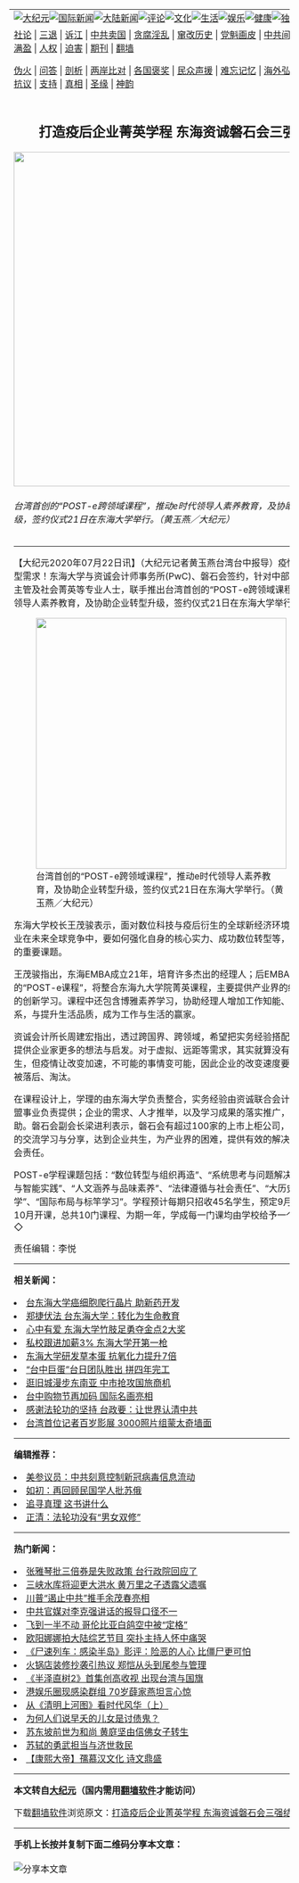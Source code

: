 <a name="1" id="1" target="_blank"></a><span id="1"></span>
<table align=center border="0"><tr><td colspan="2" VALIGN=TOP><a href="https://github.com/drrpnr398/djy/blob/master/gb/nsc413.md#1"><img src="https://raw.githubusercontent.com/drrpnr398/www/master/t/djy/1.jpg" title="大纪元"></a><a href="https://github.com/drrpnr398/djy/blob/master/gb/n24hr.md#1"><img src="https://raw.githubusercontent.com/drrpnr398/www/master/t/djy/3.jpg" title="国际新闻"></a><a href="https://github.com/drrpnr398/djy/blob/master/gb/nsc413.md#1"><img src="https://raw.githubusercontent.com/drrpnr398/www/master/t/djy/4.jpg" title="大陆新闻"></a><a href="https://github.com/drrpnr398/djy/blob/master/gb/news392.md#1"><img src="https://raw.githubusercontent.com/drrpnr398/www/master/t/djy/5.jpg" title="评论"></a><a href="https://github.com/drrpnr398/djy/blob/master/gb/news2007.md#1"><img src="https://raw.githubusercontent.com/drrpnr398/www/master/t/djy/6.jpg" title="文化"></a><a href="https://github.com/drrpnr398/djy/blob/master/gb/news2008.md#1"><img src="https://raw.githubusercontent.com/drrpnr398/www/master/t/djy/7.jpg" title="生活"></a><a href="https://github.com/drrpnr398/djy/blob/master/gb/ncyule.md#1"><img src="https://raw.githubusercontent.com/drrpnr398/www/master/t/djy/8.jpg" title="娱乐"></a><a href="https://github.com/drrpnr398/djy/blob/master/gb/nsc1002.md#1"><img src="https://raw.githubusercontent.com/drrpnr398/www/master/t/djy/9.jpg" title="健康"><a href="https://github.com/drrpnr398/djy/blob/master/gb/nf6092.md#1"><img src="https://raw.githubusercontent.com/drrpnr398/www/master/t/djy/10a.jpg" title="独家"></a><a href="https://github.com/drrpnr398/djy/blob/master/gb/nf4514.md#1"><img src="https://raw.githubusercontent.com/drrpnr398/www/master/t/djy/12a.jpg" title="头条"></a></td></tr>
<tr><td colspan="2" VALIGN=TOP><a target="_blank" href="https://github.com/drrpnr398/djy/blob/master/gb/9p.md#1">社论</a> | <a target="_blank" href="https://github.com/drrpnr398/djy/blob/master/gb/nf5657.md#1">三退</a> | <a target="_blank" href="https://github.com/drrpnr398/djy/blob/master/gb/nf6124.md#1">诉江</a> | <a target="_blank" href="https://github.com/drrpnr398/djy/blob/master/gb/nf1176117.md#1">中共卖国</a> | <a target="_blank" href="https://github.com/drrpnr398/djy/blob/master/gb/nf5773.md#1">贪腐淫乱</a> | <a target="_blank" href="https://github.com/drrpnr398/djy/blob/master/gb/nf1176115.md#1">窜改历史</a> | <a target="_blank" href="https://github.com/drrpnr398/djy/blob/master/gb/nf1176107.md#1">党魁画皮</a> | <a target="_blank" href="https://github.com/drrpnr398/djy/blob/master/gb/nf1320400.md#1">中共间谍</a> | <a target="_blank" href="https://github.com/drrpnr398/djy/blob/master/gb/nf1176114.md#1">破坏传统</a> | <a target="_blank" href="https://github.com/drrpnr398/ntdtv/blob/master/gb/prog447_1.md#1">恶贯满盈</a> | <a target="_blank" href="https://github.com/drrpnr398/djy/blob/master/gb/ncid278.md#1">人权</a> | <a target="_blank" href="https://github.com/drrpnr398/djy/blob/master/gb/nf1176111.md#1">迫害</a> | <a target="_blank" href="https://gitlab.com/szzdlab/mh-qikan/blob/master/README.md#1">期刊</a> | <a target="_blank" href="https://github.com/drrpnr398/www/blob/master/README.md?zsrh#8">翻墙</a></p><p><a target="_blank" href="https://github.com/drrpnr398/djy/blob/master/gb/nf5562.md#1">伪火</a> | <a target="_blank" href="https://github.com/drrpnr398/djy/blob/master/gb/nf4378.md#1">问答</a> | <a target="_blank" href="https://github.com/drrpnr398/djy/blob/master/gb/nf5792.md#1">剖析</a> | <a target="_blank" href="https://github.com/drrpnr398/djy/blob/master/gb/nf5735.md#1">两岸比对</a> | <a target="_blank" href="https://github.com/drrpnr398/djy/blob/master/gb/nf6119.md#1">各国褒奖</a> | <a target="_blank" href="https://github.com/drrpnr398/djy/blob/master/gb/nf6120.md#1">民众声援</a> | <a target="_blank" href="https://github.com/drrpnr398/djy/blob/master/gb/nf1188594.md#1">难忘记忆</a> | <a target="_blank" href="https://github.com/drrpnr398/djy/blob/master/gb/nf3180.md#1">海外弘传</a> | <a target="_blank" href="https://github.com/drrpnr398/djy/blob/master/gb/nf5410.md#1">万人上访</a> | <a target="_blank" href="https://github.com/drrpnr398/ntdtv/blob/master/gb/prog1530_1.md#1">和平抗议</a> | <a target="_blank" href="https://github.com/drrpnr398/djy/blob/master/gb/nf4386.md#1">支持</a> | <a target="_blank" href="https://github.com/drrpnr398/djy/blob/master/gb/nf4389.md#1">真相</a> | <a target="_blank" href="https://github.com/drrpnr398/djy/blob/master/gb/nf5790.md#1">圣缘</a> | <a target="_blank" href="https://github.com/drrpnr398/djy/blob/master/gb/nf4786.md#1">神韵</a></td></tr>
<tr><td VALIGN=TOP width="626"><h2 align=center>打造疫后企业菁英学程  东海资诚磐石会三强结盟</h2>
<img width="600" src="https://i.epochtimes.com/assets/uploads/2020/07/e5577b5f9e9d8db1f179d9bb0c417ec3-600x400.jpg" />
<h6>台湾首创的“POST-e跨领域课程”，推动e时代领导人素养教育，及协助企业转型升级，签约仪式21日在东海大学举行。（黄玉燕／大纪元）
</h6>
<hr>
<p>【大纪元2020年07月22日讯】（大纪元记者黄玉燕台湾台中报导）疫情加速企业转型需求！<ahref="https://github.com/drrpnr398/djy/blob/master/gb/tag/%E4%B8%9C%E6%B5%B7%E5%A4%A7%E5%AD%A6.md#1">东海大学</a>与资诚会计师事务所(PwC)、<ahref="https://github.com/drrpnr398/djy/blob/master/gb/tag/%E7%A3%90%E7%9F%B3%E4%BC%9A.md#1">磐石会</a>签约，针对中部企业主、高阶主管及社会菁英等专业人士，联手推出台湾首创的“POST-e跨领域课程”，推动e时代领导人素养教育，及协助企业转型升级，签约仪式21日在东海大学举行。</p>
<figure id="attachment_12274273" style="width: 450px" class="wp-caption aligncenter"><ahref="https://i.epochtimes.com/assets/uploads/2020/07/b743981a21be1b48292dd082355427c0.jpg"><img class="size-medium wp-image-12274273" src="https://i.epochtimes.com/assets/uploads/2020/07/b743981a21be1b48292dd082355427c0-450x211.jpg" alt="" width="450" b="211" /></a><figcaption class="wp-caption-text">台湾首创的“POST-e跨领域课程”，推动e时代领导人素养教育，及协助企业转型升级，签约仪式21日在<ahref="https://github.com/drrpnr398/djy/blob/master/gb/tag/%E4%B8%9C%E6%B5%B7%E5%A4%A7%E5%AD%A6.md#1">东海大学</a>举行。（黄玉燕／大纪元）</figcaption></figure>
<p>东海大学校长王茂骏表示，面对数位科技与疫后衍生的全球新经济环境，台湾中小企业在未来全球竞争中，要如何强化自身的核心实力、成功数位转型等，都是必须思考的重要课题。</p>
<p>王茂骏指出，东海EMBA成立21年，培育许多杰出的经理人；后EMBA推出的“POST-e课程”，将整合东海九大学院菁英课程，主要提供产业界的经理人作跨域的创新学习。课程中还包含博雅素养学习，协助经理人增加工作知能、强化人脉关系，与提升生活品质，成为工作与生活的赢家。</p>
<p>资诚会计所长周建宏指出，透过跨国界、跨领域，希望把实务经验搭配学校的基础，提供企业家更多的想法与启发。对于虚拟、远距等需求，其实就算没有疫情照样发生，但疫情让改变加速，不可能的事情变可能，因此企业的改变速度要更快，否则会被落后、淘汰。</p>
<p>在课程设计上，学理的由东海大学负责整合，实务经验由资诚联合会计师事务所暨联盟事业负责提供；企业的需求、人才推举，以及学习成果的落实推广，则由<ahref="https://github.com/drrpnr398/djy/blob/master/gb/tag/%E7%A3%90%E7%9F%B3%E4%BC%9A.md#1">磐石会</a>协助。磐石会副会长梁进利表示，磐石会有超过100家的上市上柜公司，希望透过课程的交流学习与分享，达到企业共生，为产业界的困难，提供有效的解决方案，善尽社会责任。</p>
<p>POST-e学程课题包括：“数位转型与组织再造”、“系统思考与问题解决”、“资讯运用与智能实践”、“人文涵养与品味素养”、“法律遵循与社会责任”、“大历史与管理哲学”、“国际布局与标竿学习”。学程预计每期只招收45名学生，预定9月开始招生，10月开课，总共10门课程、为期一年，学成每一门课均由学校给予一个教育学分。◇</p>
<p>责任编辑：李悦</p>

<hr>


<strong>相关新闻：</strong>
<li><a href="https://github.com/drrpnr398/djy/blob/master/gb/16/3/22/n4668522.md#1">台东海大学癌细胞爬行晶片 助新药开发</a></li>
<li><a href="https://github.com/drrpnr398/djy/blob/master/gb/16/5/11/n7883235.md#1">郑捷伏法  台东海大学：转化为生命教育</a></li>
<li><a href="https://github.com/drrpnr398/djy/blob/master/gb/17/5/21/n9166455.md#1">心中有爱  东海大学竹肢足勇夺金点2大奖</a></li>
<li><a href="https://github.com/drrpnr398/djy/blob/master/gb/17/11/23/n9886159.md#1">私校跟进加薪3% 东海大学开第一枪</a></li>
<li><a href="https://github.com/drrpnr398/djy/blob/master/gb/17/11/28/n9902228.md#1">东海大学研发草本蛋  抗氧化力提升7倍</a></li>
<li><a href="https://github.com/drrpnr398/djy/blob/master/gb/20/7/21/n12272035.md#1">“台中巨蛋”台日团队胜出  拼四年完工</a></li>
<li><a href="https://github.com/drrpnr398/djy/blob/master/gb/20/7/20/n12269574.md#1">逛旧城漫步东南亚  中市抢攻国旅商机</a></li>
<li><a href="https://github.com/drrpnr398/djy/blob/master/gb/20/7/20/n12269528.md#1">台中购物节再加码  国际名画亮相</a></li>
<li><a href="https://github.com/drrpnr398/djy/blob/master/gb/20/7/19/n12267110.md#1">感谢法轮功的坚持 台政要：让世界认清中共</a></li>
<li><a href="https://github.com/drrpnr398/djy/blob/master/gb/20/7/19/n12266942.md#1">台湾首位记者百岁影展 3000照片组蒙太奇墙面</a></li>
<hr>


<strong>编辑推荐：</strong>
<li><a href="https://github.com/onzhi266/djy/blob/master/gb/20/2/22/n11887949.md#1">美参议员：中共刻意控制新冠病毒信息流动</a></li>
<li><a href="https://github.com/tsiac2612/djy/blob/master/gb/18/1/28/n10094168.md#1" target="_blank">如初：再回顾民国学人批苏俄</a></li><li><a href="https://github.com/drrpnr398/djy/blob/master/gb/19/1/5/n10955468.md?dfh#1" target="_blank">追寻真理 这书讲什么</a></li><li><a href="https://github.com/tsiac2612/djy/blob/master/gb/14/4/12/n4130061.md#1" target="_blank">正清：法轮功没有“男女双修”</a></li>
<hr>

<strong>热门新闻：</strong>
<li><a href="https://github.com/drrpnr398/djy/blob/master/gb/20/7/20/n12269442.md#1">张雅琴批三倍券是失败政策 台行政院回应了</a></li>
<li><a href="https://github.com/drrpnr398/djy/blob/master/gb/20/7/20/n12269783.md#1">三峡水库将迎更大洪水 黄万里之子透露父遗嘱</a></li>
<li><a href="https://github.com/drrpnr398/djy/blob/master/gb/20/7/20/n12270600.md#1">川普“遏止中共”推手余茂春亮相</a></li>
<li><a href="https://github.com/drrpnr398/djy/blob/master/gb/20/7/20/n12268960.md#1">中共官媒对李克强讲话的报导口径不一</a></li>
<li><a href="https://github.com/drrpnr398/djy/blob/master/gb/20/7/20/n12269106.md#1">飞到一半不动 哥伦比亚白鸽空中被“定格”</a></li>
<li><a href="https://github.com/drrpnr398/djy/blob/master/gb/20/7/20/n12270541.md#1">欧阳娜娜拍大陆综艺节目 突扑主持人怀中痛哭</a></li>
<li><a href="https://github.com/drrpnr398/djy/blob/master/gb/20/7/18/n12265807.md#1">《尸速列车：感染半岛》影评：险恶的人心 比僵尸更可怕</a></li>
<li><a href="https://github.com/drrpnr398/djy/blob/master/gb/20/7/19/n12267717.md#1">火锅店装修抄袭引热议 郑恺从头到尾参与管理</a></li>
<li><a href="https://github.com/drrpnr398/djy/blob/master/gb/20/7/21/n12271594.md#1">《半泽直树2》首集创高收视 出现台湾与国旗</a></li>
<li><a href="https://github.com/drrpnr398/djy/blob/master/gb/20/7/19/n12268045.md#1">港娱乐圈现感染群组 70岁薛家燕坦言心惊</a></li>
<li><a href="https://github.com/drrpnr398/djy/blob/master/gb/9/4/4/n2484948.md#1">从《清明上河图》看时代风华（上）</a></li>
<li><a href="https://github.com/drrpnr398/djy/blob/master/gb/20/7/20/n12270512.md#1">为何人们说早夭的儿女是讨债鬼？</a></li>
<li><a href="https://github.com/drrpnr398/djy/blob/master/gb/20/7/20/n12270583.md#1">苏东坡前世为和尚 黄庭坚由信佛女子转生</a></li>
<li><a href="https://github.com/drrpnr398/djy/blob/master/gb/20/7/3/n12229972.md#1">苏轼的勇武担当与济世救民</a></li>
<li><a href="https://github.com/drrpnr398/djy/blob/master/gb/20/6/4/n12161729.md#1">【康熙大帝】孺慕汉文化 诗文鼎盛</a></li>
<hr>

<strong>本文转自<a href="https://www.epochtimes.com">大纪元</a>（国内需用<a href="https://github.com/drrpnr398/www/blob/master/README.md#8">翻墙软件</a>才能访问）</strong><p>下载<a href="https://github.com/drrpnr398/www/blob/master/README.md#8">翻墙软件</a>浏览原文：<a href="https://www.epochtimes.com/gb/20/7/22/n12274270.htm">打造疫后企业菁英学程  东海资诚磐石会三强结盟</a></p><hr>

<strong>手机上长按并复制下面二维码分享本文章：</strong><br><br><img src="http://d1p1.ip.zn2.us/v.php?action=qrcode&url=https://github.com/drrpnr398/djy/blob/master/gb/20/7/22/n12274270.md%231" title="分享本文章"></td><td VALIGN=TOP><a href="https://github.com/drrpnr398/djy/blob/master/gb/16/1/21/n4622075.md?dfh#1" target="_blank"><img src="https://raw.githubusercontent.com/drrpnr398/djy/master/gb/300/wei-f1.jpg" title="中共的伪火骗局"  alt="中共的伪火骗局"></a><br><a href="https://github.com/drrpnr398/www/blob/master/README.md?dfh#9" target="_blank"><img src="https://raw.githubusercontent.com/drrpnr398/djy/master/gb/300/yong-h.jpg" title="永恒的见证"  alt="永恒的见证"></a><br><a href="https://github.com/drrpnr398/djy/blob/master/gb/13/9/29/n3974789.md?dfh#1" target="_blank"><img src="https://raw.githubusercontent.com/drrpnr398/djy/master/gb/300/shang-lnz.jpg" title="善良女子被中共投男牢"  alt="善良女子被中共投男牢"></a><br><a href="https://github.com/drrpnr398/djy/blob/master/gb/16/3/16/n4663449.md?dfh#1" target="_blank"><img src="https://raw.githubusercontent.com/drrpnr398/djy/master/gb/300/huo-z3.jpg" title="警卫目击活摘器官"  alt="警卫目击活摘器官"></a><br><a href="https://github.com/drrpnr398/djy/blob/master/gb/16/8/7/n8177641.md?dfh#1" target="_blank"><img src="https://raw.githubusercontent.com/drrpnr398/djy/master/gb/300/huo-z4.jpg" title="证人描述活摘恐怖"  alt="证人描述活摘恐怖"></a><br><a href="https://github.com/drrpnr398/djy/blob/master/gb/10/4/19/n2881569.md?dfh#1" target="_blank"><img src="https://raw.githubusercontent.com/drrpnr398/djy/master/gb/300/huo-z1.jpg" title="揭开活摘器官黑幕"  alt="揭开活摘器官黑幕"></a><br><a href="https://github.com/drrpnr398/djy/blob/master/gb/10/11/7/n3077476.md?dfh#1" target="_blank"><img src="https://raw.githubusercontent.com/drrpnr398/djy/master/gb/300/ma-ks.jpg" title="马克思的成魔之路"  alt="马克思的成魔之路"></a><br><a href="https://github.com/drrpnr398/djy/blob/master/gb/14/6/9/n4173977.md?dfh#1" target="_blank"><img src="https://raw.githubusercontent.com/drrpnr398/djy/master/gb/300/chang-zs.jpg" title="藏字石 蕴天机"  alt="藏字石 蕴天机"></a><br><a href="https://github.com/drrpnr398/djy/blob/master/gb/18/5/10/n10381511.md?dfh#1" target="_blank"><img src="https://raw.githubusercontent.com/drrpnr398/djy/master/gb/300/st1.jpg" title="关注3亿人三退"  alt="关注3亿人三退"></a><br><a href="https://github.com/drrpnr398/djy/blob/master/gb/18/3/21/n10237682.md?dfh#1" target="_blank"><img src="https://raw.githubusercontent.com/drrpnr398/djy/master/gb/300/jie-t.jpg" title="解体中共复兴中华"  alt="解体中共复兴中华"></a><br><a href="https://github.com/drrpnr398/djy/blob/master/gb/9/2/9/n2422991.md?dfh#1" target="_blank"><img src="https://raw.githubusercontent.com/drrpnr398/djy/master/gb/300/gao-zs.jpg" title="中共迫害良心律师"  alt="中共迫害良心律师"></a><br><a href="https://github.com/drrpnr398/djy/blob/master/gb/18/12/9/n10900044.md?dfh#1" target="_blank"><img src="https://raw.githubusercontent.com/drrpnr398/djy/master/gb/300/sj1.jpg" title="303万人举报江泽民"  alt="303万人举报江泽民"></a><br><a href="https://github.com/drrpnr398/djy/blob/master/gb/18/8/28/n10672014.md?dfh#1" target="_blank"><img src="https://raw.githubusercontent.com/drrpnr398/djy/master/gb/300/sj2.jpg" title="这些官员为何起诉江泽民"  alt="这些官员为何起诉江泽民"></a><br><a href="https://github.com/drrpnr398/djy/blob/master/gb/8/12/18/n2367165.md?dfh#1" target="_blank"><img src="https://raw.githubusercontent.com/drrpnr398/djy/master/gb/300/liangan.jpg" title="海峡两岸的强烈对比"  alt="海峡两岸的强烈对比"></a><br><a href="https://github.com/drrpnr398/djy/blob/master/gb/15/12/10/n4593139.md?dfh#1" target="_blank"><img src="https://raw.githubusercontent.com/drrpnr398/djy/master/gb/300/jia-ndzl.jpg" title="加拿大总理的贺信"  alt="加拿大总理的贺信"></a><br><a href="https://github.com/drrpnr398/djy/blob/master/gb/11/6/17/n3289382.md?dfh#1" target="_blank"><img src="https://raw.githubusercontent.com/drrpnr398/djy/master/gb/300/xiao-wd.jpg" title="探寻真相兼听则明"  alt="探寻真相兼听则明"></a><br><a href="https://github.com/drrpnr398/djy/blob/master/gb/18/10/27/n10812623.md?dfh#1" target="_blank"><img src="https://raw.githubusercontent.com/drrpnr398/djy/master/gb/300/yindu.jpg" title="印度媒体报道东方"  alt="印度媒体报道东方"></a><br><a href="https://github.com/drrpnr398/djy/blob/master/gb/18/6/9/n10469652.md?dfh#1" target="_blank"><img src="https://raw.githubusercontent.com/drrpnr398/djy/master/gb/300/xie-j.jpg" title="不一样的海外校园"  alt="不一样的海外校园"></a><br><a href="https://github.com/drrpnr398/djy/blob/master/gb/7/4/5/n1669415.md?dfh#1" target="_blank"><img src="https://raw.githubusercontent.com/drrpnr398/djy/master/gb/300/li-up.jpg" title="从大师到徒弟的传奇"  alt="从大师到徒弟的传奇"></a><br><a href="https://github.com/drrpnr398/djy/blob/master/gb/17/5/26/n9191512.md?dfh#1" target="_blank"><img src="https://raw.githubusercontent.com/drrpnr398/djy/master/gb/300/zfl2.jpg" title="亿万人与东方一本奇书"  alt="亿万人与东方一本奇书"></a><br><a href="https://github.com/drrpnr398/djy/blob/master/gb/13/11/27/n4020290.md?dfh#1" target="_blank"><img src="https://raw.githubusercontent.com/drrpnr398/djy/master/gb/300/zhen-h.jpg" title="大陆见不到的震撼场面"  alt="大陆见不到的震撼场面"></a><br><a href="https://github.com/drrpnr398/djy/blob/master/gb/15/7/17/n4482910.md?dfh#1" target="_blank"><img src="https://raw.githubusercontent.com/drrpnr398/djy/master/gb/300/dalu-sk.jpg" title="人心向善 大陆当初盛况"  alt="人心向善 大陆当初盛况"></a><br><a href="https://github.com/drrpnr398/djy/blob/master/gb/19/1/5/n10955468.md?dfh#1" target="_blank"><img src="https://raw.githubusercontent.com/drrpnr398/djy/master/gb/300/zfl1.jpg" title="追寻真理 这书讲什么"  alt="追寻真理 这书讲什么"></a><br><a href="https://github.com/drrpnr398/www/blob/master/README.md?dfh#1" target="_blank"><img src="https://raw.githubusercontent.com/drrpnr398/djy/master/gb/300/fq1.jpg" title="下载免费翻墙软件"  alt="下载免费翻墙软件"></a><br></td></tr></table>
